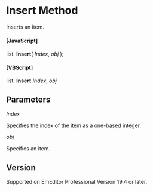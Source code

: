 # Insert Method

Inserts an item.

#### \[JavaScript\]

list. **Insert**( _Index_, _obj_ );

#### \[VBScript\]

list. **Insert** _Index_, _obj_

## Parameters

_Index_

Specifies the index of the item as a one-based integer.

_obj_

Specifies an item.

## Version

Supported on EmEditor Professional Version 19.4 or later.